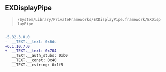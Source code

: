 ## EXDisplayPipe

> `/System/Library/PrivateFrameworks/EXDisplayPipe.framework/EXDisplayPipe`

```diff

-5.32.3.0.0
-  __TEXT.__text: 0x6dc
+6.1.10.7.0
+  __TEXT.__text: 0x704
   __TEXT.__auth_stubs: 0xb0
   __TEXT.__const: 0x40
   __TEXT.__cstring: 0x1f5

```
